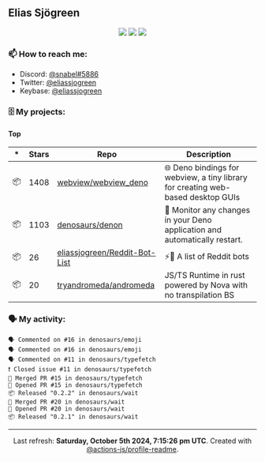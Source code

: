 ## Elias Sjögreen

<p align="center">
  <img src="https://img.shields.io/badge/🎂-dec. 2003-success" />
  <img src="https://img.shields.io/badge/🌎-Stockholm-informational" />
  <img src="https://img.shields.io/badge/👦-He/Him-informational" />
</p>

### 📫 How to reach me:

- Discord: [@snabel#5886](https://discord.com/users/267978757799673866)
- Twitter: [@eliassjogreen](https://twitter.com/eliassjogreen)
- Keybase: [@eliassjogreen](https://keybase.io/eliassjogreen)

### 🗄 My projects:

#### Top
|*|Stars|Repo|Description|
|---|---|---|---|
| 📦 | 1408 | [webview/webview_deno](https://github.com/webview/webview_deno) | 🌐 Deno bindings for webview, a tiny library for creating web-based desktop GUIs |
| 📦 | 1103 | [denosaurs/denon](https://github.com/denosaurs/denon) | 👀 Monitor any changes in your Deno application and automatically restart. |
| 📦 | 26 | [eliassjogreen/Reddit-Bot-List](https://github.com/eliassjogreen/Reddit-Bot-List) | ⚡️🤖 A list of Reddit bots |
| 📦 | 20 | [tryandromeda/andromeda](https://github.com/tryandromeda/andromeda) | JS/TS Runtime in rust powered by Nova with no transpilation BS |

### 🗣 My activity:

```
🗣 Commented on #16 in denosaurs/emoji
🗣 Commented on #16 in denosaurs/emoji
🗣 Commented on #11 in denosaurs/typefetch
❗️ Closed issue #11 in denosaurs/typefetch
🎉 Merged PR #15 in denosaurs/typefetch
💪 Opened PR #15 in denosaurs/typefetch
📦 Released "0.2.2" in denosaurs/wait
🎉 Merged PR #20 in denosaurs/wait
💪 Opened PR #20 in denosaurs/wait
📦 Released "0.2.1" in denosaurs/wait
```

------------
<p align="center">Last refresh: <b>Saturday, October 5th 2024, 7:15:26 pm UTC</b>. Created with <a href=https://github.com/marketplace/actions/profile-readme>@actions-js/profile-readme</a>.</p>
